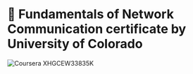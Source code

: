 # :round_pushpin: Fundamentals of Network Communication certificate by University of Colorado

![Coursera XHGCEW33835K](https://user-images.githubusercontent.com/107871742/176395815-840cdc30-8fd5-4efa-a14f-d8b42b346f6a.jpg)
